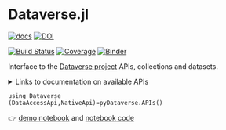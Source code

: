 # Dataverse.jl

[![docs](https://img.shields.io/badge/pkg-documentation-blue.svg)](https://gdcc.github.io/Dataverse.jl/dev/)
[![DOI](https://zenodo.org/badge/260379066.svg)](https://doi.org/10.5281/zenodo.6665834)

[![Build Status](https://github.com/gdcc/Dataverse.jl/actions/workflows/CI.yml/badge.svg?branch=main)](https://github.com/gdcc/Dataverse.jl/actions/workflows/CI.yml?query=branch%3Amain)
[![Coverage](https://codecov.io/gh/gaelforget/Dataverse.jl/branch/main/graph/badge.svg)](https://codecov.io/gh/gaelforget/Dataverse.jl)
[![Binder](https://mybinder.org/badge_logo.svg)](https://mybinder.org/v2/gh/gdcc/Dataverse.jl/HEAD)

Interface to the [Dataverse project](https://dataverse.org) APIs, collections and datasets.

<details>
 <summary> Links to documentation on available APIs </summary>
<p>

- <https://demo.dataverse.org>
- <https://pydataverse.readthedocs.io/en/latest/index.html>
- <https://guides.dataverse.org/en/5.11/api/index.html>

</p>
</details>

```
using Dataverse
(DataAccessApi,NativeApi)=pyDataverse.APIs()
```

👉 [demo notebook](https://gdcc.github.io/Dataverse.jl/dev/notebook.html) and [notebook code](https://github.com/gdcc/Dataverse.jl/blob/main/docs/src/notebook.jl)
